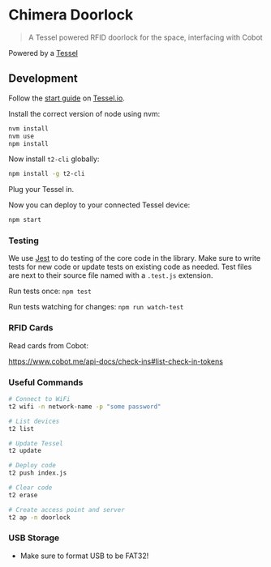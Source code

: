 # Chimera Doorlock

> A Tessel powered RFID doorlock for the space, interfacing with Cobot

Powered by a [Tessel][tessel]

## Development

Follow the [start guide][start] on [Tessel.io][tessel].

Install the correct version of node using nvm:

```bash
nvm install
nvm use
npm install
```

Now install `t2-cli` globally:

```bash
npm install -g t2-cli
```

Plug your Tessel in.

Now you can deploy to your connected Tessel device:

```bash
npm start
```

### Testing

We use [Jest][jest] to do testing of the core code in the library. Make sure to write tests for new code or update tests on existing code as needed. Test files are next to their source file named with a `.test.js` extension.

Run tests once: `npm test`

Run tests watching for changes: `npm run watch-test`

### RFID Cards

Read cards from Cobot:

<https://www.cobot.me/api-docs/check-ins#list-check-in-tokens>

### Useful Commands

```bash
# Connect to WiFi
t2 wifi -n network-name -p "some password"

# List devices
t2 list

# Update Tessel
t2 update

# Deploy code
t2 push index.js

# Clear code
t2 erase

# Create access point and server
t2 ap -n doorlock
```

### USB Storage

*   Make sure to format USB to be FAT32!

[jest]: https://facebook.github.io/jest
[start]: http://tessel.github.io/t2-start
[tessel]: http://tessel.io
